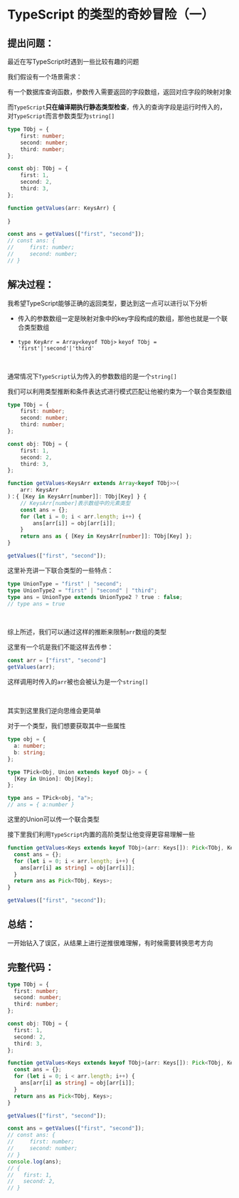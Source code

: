 # TypeScript 的类型的奇妙冒险（一）

## 提出问题：

最近在写TypeScript时遇到一些比较有趣的问题

我们假设有一个场景需求：

有一个数据库查询函数，参数传入需要返回的字段数组，返回对应字段的映射对象

而`TypeScript`**只在编译期执行静态类型检查**，传入的查询字段是运行时传入的，对`TypeScript`而言参数类型为`string[]`

```ts
type TObj = {
    first: number;
    second: number;
    third: number;
};

const obj: TObj = {
    first: 1,
    second: 2,
    third: 3,
};

function getValues(arr: KeysArr) {
   
}

const ans = getValues(["first", "second"]);
// const ans: {
//     first: number;
//     second: number;
// }
```



## 解决过程：

我希望TypeScript能够正确的返回类型，要达到这一点可以进行以下分析

- 传入的参数数组一定是映射对象中的key字段构成的数组，那他也就是一个联合类型数组

- `type KeyArr = Array<keyof TObj>` `keyof TObj = 'first'|'second'|'third'`

<br/>

通常情况下`TypeScript`认为传入的参数数组的是一个`string[]`

我们可以利用类型推断和条件表达式进行模式匹配让他被约束为一个联合类型数组

```ts
type TObj = {
    first: number;
    second: number;
    third: number;
};

const obj: TObj = {
    first: 1,
    second: 2,
    third: 3,
};

function getValues<KeysArr extends Array<keyof TObj>>(
	arr: KeysArr
)：{ [Key in KeysArr[number]]: TObj[Key] } {
    // KeysArr[number]表示数组中的元素类型
    const ans = {};
    for (let i = 0; i < arr.length; i++) {
        ans[arr[i]] = obj[arr[i]];
    }
    return ans as { [Key in KeysArr[number]]: TObj[Key] };
}

getValues(["first", "second"]);
```

这里补充讲一下联合类型的一些特点：

```ts
type UnionType = "first" | "second";
type UnionType2 = "first" | "second" | "third";
type ans = UnionType extends UnionType2 ? true : false;
// type ans = true
```

<br/>

综上所述，我们可以通过这样的推断来限制`arr`数组的类型

这里有一个坑是我们不能这样去传参：

```ts
const arr = ["first", "second"]
getValues(arr);
```

这样调用时传入的`arr`被也会被认为是一个`string[]`

<br/>

其实到这里我们逆向思维会更简单

对于一个类型，我们想要获取其中一些属性

```ts
type obj = {
  a: number;
  b: string;
};

type TPick<Obj, Union extends keyof Obj> = {
  [Key in Union]: Obj[Key];
};

type ans = TPick<obj, "a">;
// ans = { a:number }
```

这里的Union可以传一个联合类型

接下里我们利用`TypeScript`内置的高阶类型让他变得更容易理解一些

```ts
function getValues<Keys extends keyof TObj>(arr: Keys[]): Pick<TObj, Keys> {
  const ans = {};
  for (let i = 0; i < arr.length; i++) {
    ans[arr[i] as string] = obj[arr[i]];
  }
  return ans as Pick<TObj, Keys>;
}

getValues(["first", "second"]);
```



## 总结：

一开始钻入了误区，从结果上进行逆推很难理解，有时候需要转换思考方向



## 完整代码：

```ts
type TObj = {
  first: number;
  second: number;
  third: number;
};

const obj: TObj = {
  first: 1,
  second: 2,
  third: 3,
};

function getValues<Keys extends keyof TObj>(arr: Keys[]): Pick<TObj, Keys> {
  const ans = {};
  for (let i = 0; i < arr.length; i++) {
    ans[arr[i] as string] = obj[arr[i]];
  }
  return ans as Pick<TObj, Keys>;
}

getValues(["first", "second"]);

const ans = getValues(["first", "second"]);
// const ans: {
//     first: number;
//     second: number;
// }
console.log(ans);
// {
//   first: 1,
//   second: 2,
// }
```
